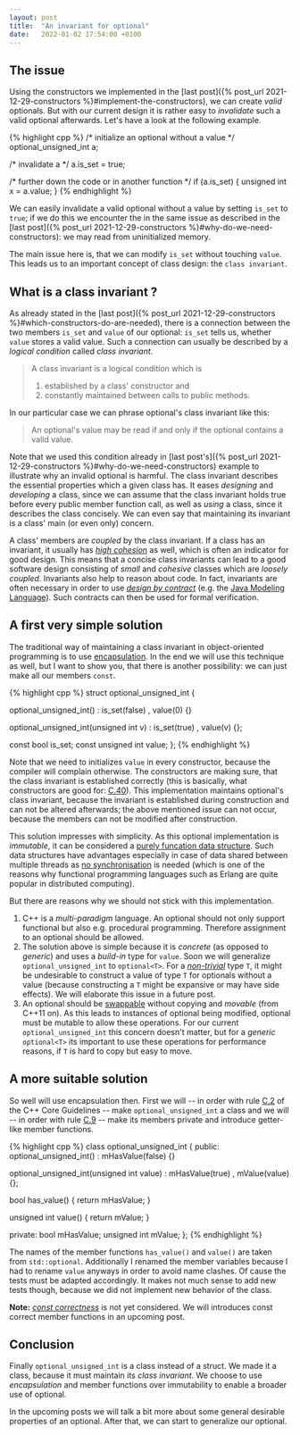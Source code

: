 ```yaml
---
layout: post
title:  "An invariant for optional"
date:   2022-01-02 17:54:00 +0100
---
```


## The issue

Using the constructors we implemented in the
[last post]({% post_url 2021-12-29-constructors %}#implement-the-constructors), we can create *valid*
optionals. But with our current design it is rather easy to *invalidate* such a valid optional afterwards.
Let's have a look at the following example.

{% highlight cpp %}
/* initialize an optional without a value */
optional_unsigned_int a;

/* invalidate a */
a.is_set = true;

/* further down the code or in another function */
if (a.is_set) {
   unsigned int x = a.value;
}
{% endhighlight %}

We can easily invalidate a valid optional without a value by setting `is_set` to `true`; if we do this we encounter the
in the same issue as described in the
[last post]({% post_url 2021-12-29-constructors %}#why-do-we-need-constructors): we may read from 
uninitialized memory.

The main issue here is, that we can modify `is_set` without touching `value`. This leads us to an important concept of
class design: the `class invariant`.

## What is a class invariant ? 

As already stated in the
[last post]({% post_url 2021-12-29-constructors %}#which-constructors-do-are-needed), there is a connection
between the two members `is_set` and `value` of our optional: `is_set` tells us, whether `value` stores a valid value.
Such a connection can usually be described by a *logical condition* called *class invariant*. 

> A class invariant is a logical condition which is
> 1. established by a class' constructor and
> 2. constantly maintained between calls to public methods.

In our particular case we can phrase optional's class invariant like this:

> An optional's value may be read if and only if the optional contains a valid value.

Note that we used this condition already in 
[last post's]({% post_url 2021-12-29-constructors %}#why-do-we-need-constructors) example to illustrate
why an invalid optional is harmful. The class invariant describes the essential properties which a given class has.
It eases *designing* and *developing* a class, since we can assume that the class invariant holds true before every
public member function call, as well as *using* a class, since it describes the class concisely. We can even say that
maintaining its invariant is a class' main (or even only) concern.

A class' members are *coupled* by the class invariant. If a class has an invariant, it usually has
[*high cohesion*](https://en.wikipedia.org/wiki/Cohesion_(computer_science)) as well, which is often an indicator for
good design. This means that a concise class invariants can lead to a good software design consisting of *small*
and *cohesive* classes which are *loosely coupled*. Invariants also help to reason about code. In fact, invariants are
often necessary in order to use [*design by contract*](https://en.wikipedia.org/wiki/Design_by_contract)
(e.g. the [Java Modeling Language](https://en.wikipedia.org/wiki/Java_Modeling_Language)). Such contracts can then be used
for formal verification.

## A first very simple solution

The traditional way of maintaining a class invariant in object-oriented programming is to use
[encapsulation](https://en.wikipedia.org/wiki/Encapsulation_(computer_programming)). In the end we will use this
technique as well, but I want to show you, that there is another possibility: we can just make all our members `const`.

{% highlight cpp %}
struct optional_unsigned_int { 

  optional_unsigned_int() 
    : is_set(false)
    , value(0) {}

  optional_unsigned_int(unsigned int v)
    : is_set(true)
    , value(v) {};

  const bool is_set;
  const unsigned int value;
};
{% endhighlight %}

Note that we need to initializes `value` in every constructor, because the compiler will complain otherwise.
The constructors are making sure, that the class invariant is established correctly (this is basically, what
constructors are good for:
[C.40](https://isocpp.github.io/CppCoreGuidelines/CppCoreGuidelines#c40-define-a-constructor-if-a-class-has-an-invariant)).
This implementation maintains optional's class invariant, because the invariant is established during construction and can
not be altered afterwards; the above mentioned issue can not occur, because the members can not be modified after
construction.

This solution impresses with simplicity. As this optional implementation is *immutable*, it can be considered a
[purely funcation data structure](https://en.wikipedia.org/wiki/Purely_functional_data_structure). Such data structures
have advantages especially in case of data shared between multiple threads as
[no synchronisation](https://www.youtube.com/watch?v=2yXtZ8x7TXw) is needed (which is one of the reasons why functional
programming languages such as Erlang are quite popular in distributed computing).

But there are reasons why we should not stick with this implementation.
1. C++ is a *multi-paradigm* language. An optional should not only support functional but also e.g.
   procedural programming. Therefore assignment to an optional should be allowed.
2. The solution above is simple because it is *concrete* (as opposed to *generic*) and uses a *build-in* type for
   `value`. Soon we will generalize `optional_unsigned_int` to `optional<T>`. For a
   [*non-trivial*](https://en.cppreference.com/w/cpp/types/is_trivial) type `T`, it might be undesirable to construct a
   value of type `T` for optionals without a value (because constructing a `T` might be expansive or may have side
   effects). We will elaborate this issue in a future post.
3. An optional should be [swappable](https://en.cppreference.com/w/cpp/named_req/Swappable) without copying and
   *movable* (from  C++11 on). As this leads to instances of optional being modified, optional must be mutable to allow
   these operations. For our current `optional_unsigned_int` this concern doesn't matter, but for a *generic* 
   `optional<T>` its important to use these operations for performance reasons, if `T` is hard to copy but easy to move.

## A more suitable solution

So well will use encapsulation then. First we will -- in order with rule
[C.2](https://isocpp.github.io/CppCoreGuidelines/CppCoreGuidelines#c2-use-class-if-the-class-has-an-invariant-use-struct-if-the-data-members-can-vary-independently)
of the C++ Core Guidelines -- make `optional_unsigned_int` a class and we will -- in order with rule
[C.9](https://isocpp.github.io/CppCoreGuidelines/CppCoreGuidelines#c9-minimize-exposure-of-members) --  make its
members private and introduce getter-like member functions.

{% highlight cpp %}
class optional_unsigned_int { 
public:
  optional_unsigned_int() 
    : mHasValue(false) {}

  optional_unsigned_int(unsigned int value)
    : mHasValue(true)
    , mValue(value) {};

  bool has_value() {
    return mHasValue;
  }

  unsigned int value() {
    return mValue;
  }

private:
  bool mHasValue;
  unsigned int mValue;
};
{% endhighlight %}

The names of the member functions `has_value()` and `value()` are taken from `std::optional`. Additionally I renamed the
member variables because I had to rename `value` anyways in order to avoid name clashes. Of cause the tests must be
adapted accordingly. It makes not much sense to add new tests though, because we did not implement new behavior of the class.

**Note:** [*const correctness*](https://isocpp.org/wiki/faq/const-correctness#overview-const) is not yet considered. We
will introduces const correct member functions in an upcoming post.

## Conclusion

Finally `optional_unsigned_int` is a class instead of a struct. We made it a class, because 
it must maintain its *class invariant*. We choose to use *encapsulation* and member functions over immutability to
enable a broader use of optional.

In the upcoming posts we will talk a bit more about some general desirable properties of an optional. After that, we can start to generalize our optional.
